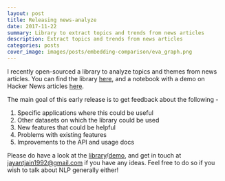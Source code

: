 ```yaml
---
layout: post
title: Releasing news-analyze
date: 2017-11-22
summary: Library to extract topics and trends from news articles
description: Extract topics and trends from news articles
categories: posts
cover_image: images/posts/embedding-comparison/eva_graph.png
---
```


I recently open-sourced a library to analyze topics and themes from news articles. You can find the library [here](https://github.com/jayantj/news-analyze), and a notebook with a demo on Hacker News articles [here](http://nbviewer.jupyter.org/github/jayantj/news-analyze/blob/master/notebooks/Analyze%20HN%20using%20NLP!.ipynb).

The main goal of this early release is to get feedback about the following - 
1. Specific applications where this could be useful
2. Other datasets on which the library could be used
3. New features that could be helpful
4. Problems with existing features
5. Improvements to the API and usage docs

Please do have a look at the [library](https://github.com/jayantj/news-analyze)/[demo](http://nbviewer.jupyter.org/github/jayantj/news-analyze/blob/master/notebooks/Analyze%20HN%20using%20NLP!.ipynb), and get in touch at <jayantjain1992@gmail.com> if you have any ideas. Feel free to do so if you wish to talk about NLP generally either!